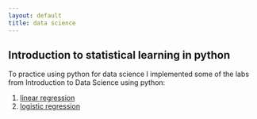 ```yaml
---
layout: default
title: data science
---
```


## Introduction to statistical learning in python

To practice using python for data science I implemented some of the labs from Introduction to Data Science using python:

1. [linear regression](https://github.com/lfjover/intro_stat_learning/blob/master/linear_regression.ipynb)
2. [logistic regression](https://github.com/lfjover/intro_stat_learning/blob/master/logistic_regression.ipynb)
